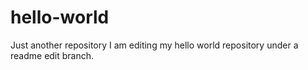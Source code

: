 # hello-world
Just another repository
I am editing my hello world repository under a readme edit branch.
